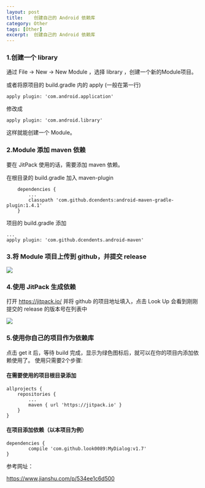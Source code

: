 ```yaml
---
layout: post
title:    创建自己的 Android 依赖库  
category: Other
tags: [Other]
excerpt:  创建自己的 Android 依赖库
---
```

### 1.创建一个 library ###

通过 File -> New -> New Module ，选择 library ，创建一个新的Module项目。

或者将原项目的 build.gradle 内的 apply (一般在第一行)

	apply plugin: 'com.android.application'

修改成

	apply plugin: 'com.android.library'

这样就能创建一个 Module。

### 2.Module 添加 maven 依赖 ###

要在 JitPack 使用的话，需要添加 maven 依赖。

在根目录的 build.gradle 加入 maven-plugin


		dependencies {
	        ...
	        classpath 'com.github.dcendents:android-maven-gradle-plugin:1.4.1'
	    }


项目的 build.gradle 添加

	...
	apply plugin: 'com.github.dcendents.android-maven'

### 3.将 Module 项目上传到 github，并提交 release ###

![](http://www.nangongyibin.com/assets/images/cml1.png)

### 4.使用 JitPack 生成依赖 ###
打开 https://jitpack.io/ 并将 github 的项目地址填入，点击 Look Up
会看到刚刚提交的 release 的版本号在列表中

![](http://www.nangongyibin.com/assets/images/cml2.png)

### 5.使用你自己的项目作为依赖库 ###
点击 get it 后，等待 build 完成，显示为绿色图标后，就可以在你的项目内添加依赖使用了。
使用只需要2个步骤:

#### 在需要使用的项目根目录添加 ####

	allprojects {
		repositories {
			...
			maven { url 'https://jitpack.io' }
		}
	}


#### 在项目添加依赖（以本项目为例） ####

    dependencies {
            compile 'com.github.look0089:MyDialog:v1.7'
    }



参考网址：

<https://www.jianshu.com/p/534ee1c6d500>





